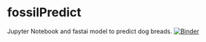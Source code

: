 # fossilPredict
Jupyter Notebook and fastai model to predict dog breads. 
[![Binder](https://mybinder.org/badge_logo.svg)](https://mybinder.org/v2/gh/RoyMurphy99/fossilPredict/main?urlpath=%2Fvoila%2Frender%2F02_production-fossil-predict.ipynb)

